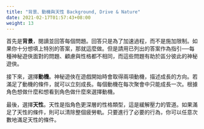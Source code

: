 ```yaml
---
title: "背景、動機與天性 Background, Drive & Nature"
date: 2021-02-17T01:57:43+08:00
weight: 13
---
```


首先是**背景**，閱讀並回答每個問題。回答只是為了加速過程，而不是施加限制。如果你十分想填上特別的答案，那就這麼做。但是請用已列出的答案作為指引──每種神秘遊俠面對的問題、顧慮與性格都不相同，而這些問題有助於區分彼此的神秘遊俠。

接下來，選擇**動機**。神秘遊俠在遊戲開始時會取得兩項動機，描述成長的方向。若滿足了動機的條件，就可以立刻成長。每個動機在每次聚會中只能成長一次。根據角色想做什麼和想看到角色做什麼來選擇動機。

最後，選擇**天性**。天性是指角色更深層的性格類型，這是緩解壓力的管道。如果滿足了天性的條件，則可以清除整個疲勞軌。只要進行了必要的行為，你可以任意次數地滿足天性的條件。

